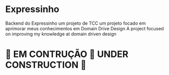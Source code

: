 # Expressinho
Backend do Expressinho um projeto de TCC
um projeto focado em aprimorar meus conhecimentos em Domain Drive Design
A project focused on improving my knowledge at domain driven design

# 🚧 EM CONTRUÇÃO 🚧 UNDER CONSTRUCTION 🚧
